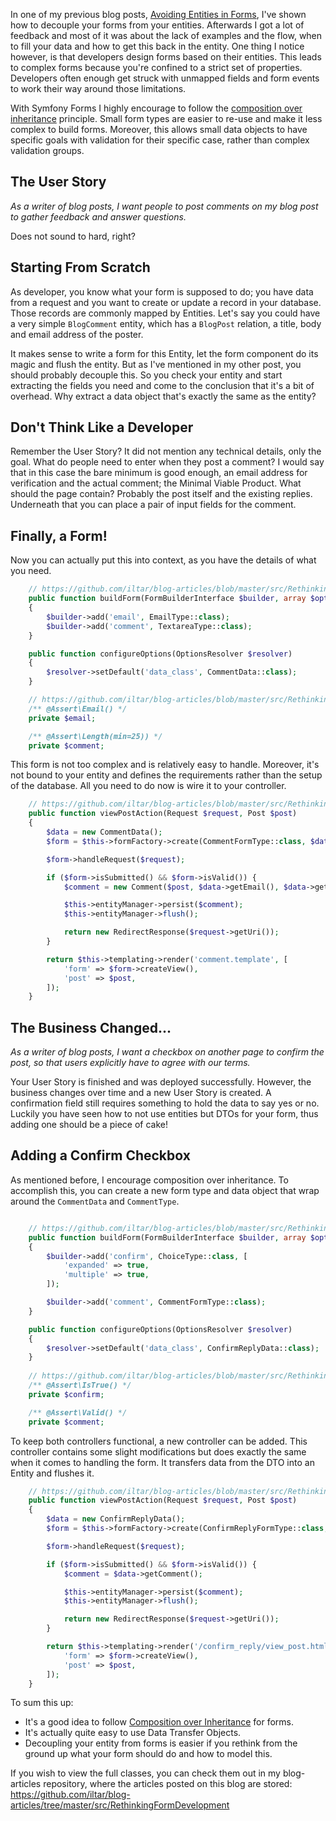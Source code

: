 [//]: # (TITLE: Rethinking Form Development)
[//]: # (DATE: 2000-00-00T00:00:00+01:00)
[//]: # (TAGS: Symfony, Forms, DTO, Data Transfer Object, Entity, User Story, Minimal Viable Product)

In one of my previous blog posts, [Avoiding Entities in Forms][entities in forms], I've shown how to decouple your forms
from your entities. Afterwards I got a lot of feedback and most of it was about the lack of examples and the flow, when
to fill your data and how to get this back in the entity. One thing I notice however, is that developers design forms
based on their entities. This leads to complex forms because you're confined to a strict set of properties. Developers
often enough get struck with unmapped fields and form events to work their way around those limitations.

With Symfony Forms I highly encourage to follow the [composition over inheritance][composition over inheritance]
principle. Small form types are easier to re-use and make it less complex to build forms. Moreover, this allows small
data objects to have specific goals with validation for their specific case, rather than complex validation groups.

## The User Story
_As a writer of blog posts, I want people to post comments on my blog post to gather feedback and answer questions._

Does not sound to hard, right?

## Starting From Scratch
As developer, you know what your form is supposed to do; you have data from a request and you want to create or update
a record in your database. Those records are commonly mapped by Entities. Let's say you could have a very simple
`BlogComment` entity, which has a `BlogPost` relation, a title, body and email address of the poster.

It makes sense to write a form for this Entity, let the form component do its magic and flush the entity. But as I've
mentioned in my other post, you should probably decouple this. So you check your entity and start extracting the fields
you need and come to the conclusion that it's a bit of overhead. Why extract a data object that's exactly the same as
the entity?

## Don't Think Like a Developer
Remember the User Story? It did not mention any technical details, only the goal. What do people need to enter when they
post a comment? I would say that in this case the bare minimum is good enough, an email address for verification and the
actual comment; the Minimal Viable Product. What should the page contain? Probably the post itself and the existing
replies. Underneath that you can place a pair of input fields for the comment.

## Finally, a Form!
Now you can actually put this into context, as you have the details of what you need.

```php
    // https://github.com/iltar/blog-articles/blob/master/src/RethinkingFormDevelopment/CommentFormType.php
    public function buildForm(FormBuilderInterface $builder, array $options)
    {
        $builder->add('email', EmailType::class);
        $builder->add('comment', TextareaType::class);
    }

    public function configureOptions(OptionsResolver $resolver)
    {
        $resolver->setDefault('data_class', CommentData::class);
    }

    // https://github.com/iltar/blog-articles/blob/master/src/RethinkingFormDevelopment/CommentData.php
    /** @Assert\Email() */
    private $email;

    /** @Assert\Length(min=25)) */
    private $comment;
```

This form is not too complex and is relatively easy to handle. Moreover, it's not bound to your entity and defines the
requirements rather than the setup of the database. All you need to do now is wire it to your controller.

```php
    // https://github.com/iltar/blog-articles/blob/master/src/RethinkingFormDevelopment/SimpleReplyController.php
    public function viewPostAction(Request $request, Post $post)
    {
        $data = new CommentData();
        $form = $this->formFactory->create(CommentFormType::class, $data);

        $form->handleRequest($request);

        if ($form->isSubmitted() && $form->isValid()) {
            $comment = new Comment($post, $data->getEmail(), $data->getComment());

            $this->entityManager->persist($comment);
            $this->entityManager->flush();

            return new RedirectResponse($request->getUri());
        }

        return $this->templating->render('comment.template', [
            'form' => $form->createView(),
            'post' => $post,
        ]);
    }
```

## The Business Changed...
_As a writer of blog posts, I want a checkbox on another page to confirm the post, so that users explicitly have to agree
with our terms._

Your User Story is finished and was deployed successfully. However, the business changes over time and a new User Story
is created. A confirmation field still requires something to hold the data to say yes or no. Luckily you have seen how
to not use entities but DTOs for your form, thus adding one should be a piece of cake!

## Adding a Confirm Checkbox
As mentioned before, I encourage composition over inheritance. To accomplish this, you can create a new form type and
data object that wrap around the `CommentData` and `CommentType`.

```php

    // https://github.com/iltar/blog-articles/blob/master/src/RethinkingFormDevelopment/ConfirmReplyFormType.php
    public function buildForm(FormBuilderInterface $builder, array $options)
    {
        $builder->add('confirm', ChoiceType::class, [
            'expanded' => true,
            'multiple' => true,
        ]);

        $builder->add('comment', CommentFormType::class);
    }

    public function configureOptions(OptionsResolver $resolver)
    {
        $resolver->setDefault('data_class', ConfirmReplyData::class);
    }
    
    // https://github.com/iltar/blog-articles/blob/master/src/RethinkingFormDevelopment/ConfirmReplyData.php 
    /** @Assert\IsTrue() */
    private $confirm;

    /** @Assert\Valid() */
    private $comment;
```

To keep both controllers functional, a new controller can be added. This controller contains some slight modifications
but does exactly the same when it comes to handling the form. It transfers data from the DTO into an Entity and flushes
it.

```php
    // https://github.com/iltar/blog-articles/blob/master/src/RethinkingFormDevelopment/ConfirmReplyController.php 
    public function viewPostAction(Request $request, Post $post)
    {
        $data = new ConfirmReplyData();
        $form = $this->formFactory->create(ConfirmReplyFormType::class, $data);

        $form->handleRequest($request);

        if ($form->isSubmitted() && $form->isValid()) {
            $comment = $data->getComment();

            $this->entityManager->persist($comment);
            $this->entityManager->flush();

            return new RedirectResponse($request->getUri());
        }

        return $this->templating->render('/confirm_reply/view_post.html.twig', [
            'form' => $form->createView(),
            'post' => $post,
        ]);
    }
```

To sum this up:
 - It's a good idea to follow [Composition over Inheritance][composition over inheritance] for forms.
 - It's actually quite easy to use Data Transfer Objects.
 - Decoupling your entity from forms is easier if you rethink from the ground up what your form should do and how to
 model this.
 
If you wish to view the full classes, you can check them out in my blog-articles repository, where the articles posted
on this blog are stored: https://github.com/iltar/blog-articles/tree/master/src/RethinkingFormDevelopment

[entities in forms]: /post/avoiding-entities-in-forms
[composition over inheritance]: https://en.wikipedia.org/wiki/Composition_over_inheritance
